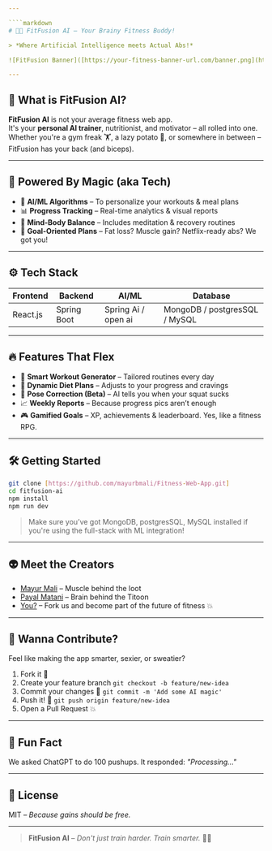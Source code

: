 ```yaml
---

````markdown
# 🧠💪 FitFusion AI – Your Brainy Fitness Buddy!

> *Where Artificial Intelligence meets Actual Abs!*

![FitFusion Banner]([https://your-fitness-banner-url.com/banner.png](https://uibundle.s3.amazonaws.com/images/product-cover-1650454462-fitness-gym-app-concept-splash-screen-1-png))

---
```


## 🚀 What is FitFusion AI?

**FitFusion AI** is not your average fitness web app.  
It's your **personal AI trainer**, nutritionist, and motivator – all rolled into one.  
Whether you're a gym freak 🏋️, a lazy potato 🥔, or somewhere in between – FitFusion has your back (and biceps).

---

## 🤖 Powered By Magic (aka Tech)

- 🧠 **AI/ML Algorithms** – To personalize your workouts & meal plans
- 📊 **Progress Tracking** – Real-time analytics & visual reports
- 🧘 **Mind-Body Balance** – Includes meditation & recovery routines
- 🎯 **Goal-Oriented Plans** – Fat loss? Muscle gain? Netflix-ready abs? We got you!

---

## ⚙️ Tech Stack

| Frontend | Backend | AI/ML | Database |
|----------|---------|-------|----------|
| React.js | Spring Boot | Spring Ai / open ai | MongoDB / postgresSQL / MySQL |

---

## 🔥 Features That Flex

- 💪 **Smart Workout Generator** – Tailored routines every day
- 🍎 **Dynamic Diet Plans** – Adjusts to your progress and cravings
- 📸 **Pose Correction (Beta)** – AI tells you when your squat sucks
- 📈 **Weekly Reports** – Because progress pics aren’t enough
- 🎮 **Gamified Goals** – XP, achievements & leaderboard. Yes, like a fitness RPG.

---

## 🛠️ Getting Started

```bash
git clone [https://github.com/mayurbmali/Fitness-Web-App.git]
cd fitfusion-ai
npm install
npm run dev
````

> Make sure you’ve got MongoDB, postgresSQL, MySQL installed if you're using the full-stack with ML integration!

---

## 👽 Meet the Creators

* [Mayur Mali](https://github.com/mayurbmali) – Muscle behind the loot
* [Payal Matani](https://github.com/piuuuuu) – Brain behind the Titoon
* [You?](https://github.com/) – Fork us and become part of the future of fitness 💥

---

## 📢 Wanna Contribute?

Feel like making the app smarter, sexier, or sweatier?

1. Fork it 🍴
2. Create your feature branch `git checkout -b feature/new-idea`
3. Commit your changes 🧠 `git commit -m 'Add some AI magic'`
4. Push it! 🚀 `git push origin feature/new-idea`
5. Open a Pull Request 💥

---

## 🧠 Fun Fact

We asked ChatGPT to do 100 pushups.
It responded: *"Processing..."*

---

## 📄 License

MIT – *Because gains should be free.*

---

> **FitFusion AI** – *Don't just train harder. Train smarter.* 🤖💥

```

